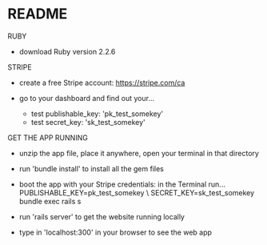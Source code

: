 # README



RUBY
* download Ruby version 2.2.6



STRIPE
* create a free Stripe account: https://stripe.com/ca

* go to your dashboard and find out your...
	- test publishable_key: 'pk_test_somekey' 
	- test secret_key:  'sk_test_somekey'



GET THE APP RUNNING
* unzip the app file, place it anywhere, open your terminal in that directory

* run 'bundle install' to install all the gem files

* boot the app with your Stripe credentials:
     in the Terminal run...
     PUBLISHABLE_KEY=pk_test_somekey \\ SECRET_KEY=sk_test_somekey bundle exec rails s

* run 'rails server' to get the website running locally
* type in 'localhost:300' in your browser to see the web app


